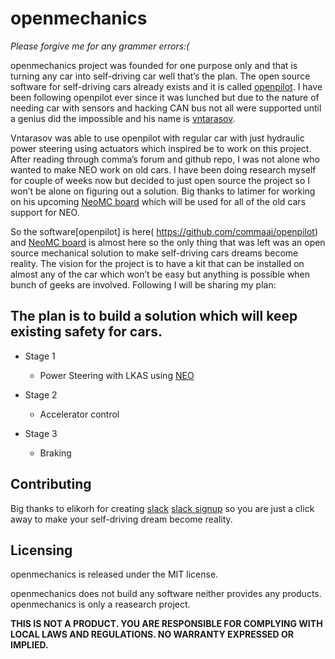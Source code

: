 openmechanics
======
*Please forgive me for any grammer errors:(*

openmechanics project was founded for one purpose only and that is turning any car into self-driving car well that’s the plan. The open source software for self-driving cars already exists and it is called  [openpilot](http://github.com/commaai/openpilot). I have been following openpilot ever since it was lunched but due to the nature of needing car with sensors and hacking CAN bus not all were supported until a genius did the impossible and his name is [vntarasov]( https://www.zoneos.com/galant.htm).

Vntarasov was able to use openpilot with regular car with just hydraulic power steering using actuators which inspired be to work on this project. After reading through comma’s forum and github repo, I was not alone who wanted to make NEO work on old cars. I have been doing research myself for couple of weeks now but decided to just open source the project so I won’t be alone on figuring out a solution. Big thanks to latimer for working on his upcoming [NeoMC  board]( http://openboards.io/2017/07/20/whats-to-come/) which will be used for all of the old cars support for NEO.

So the software[openpilot] is here( https://github.com/commaai/openpilot) and [NeoMC  board]( http://openboards.io) is almost here so the only thing that was left was an open source mechanical solution to make self-driving cars dreams become reality. The vision for the project is to have a kit that can be installed on almost any of the car which won’t be easy but anything is possible when bunch of geeks are involved. Following I will be sharing my plan:

The plan is to build a solution which will keep existing safety for cars.
------

- Stage 1
  - Power Steering with LKAS using [NEO]( https://www.youtube.com/watch?v=D2uJppp0uwQ)

- Stage 2
  - Accelerator control

- Stage 3
  - Braking

Contributing
------

Big thanks to elikorh for creating  [slack](https://comma.slack.com/messages/C6NKAL5TP/team/) [slack signup](https://commaslack.herokuapp.com) so you are just a click away to make your self-driving dream become reality. 

Licensing
------

openmechanics is released under the MIT license.

openmechanics does not build any software neither provides any products. openmechanics is only a reasearch project.

**THIS IS NOT A PRODUCT.
YOU ARE RESPONSIBLE FOR COMPLYING WITH LOCAL LAWS AND REGULATIONS.
NO WARRANTY EXPRESSED OR IMPLIED.**
